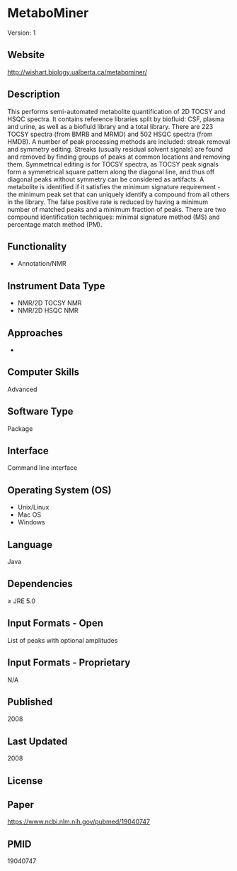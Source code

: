 # MetaboMiner
Version: 1

## Website
http://wishart.biology.ualberta.ca/metabominer/

## Description
This performs semi-automated metabolite quantification of 2D TOCSY and HSQC spectra. It contains reference libraries split by biofluid: CSF, plasma and urine, as well as a biofluid library and a total library. There are 223 TOCSY spectra (from BMRB and MRMD) and 502 HSQC spectra (from HMDB). A number of peak processing methods are included: streak removal and symmetry editing. Streaks (usually residual solvent signals) are found and removed by finding groups of peaks at common locations and removing them. Symmetrical editing is for TOCSY spectra, as TOCSY peak signals form a symmetrical square pattern along the diagonal line, and thus off diagonal peaks without symmetry can be considered as artifacts. A metabolite is identified if it satisfies the minimum signature requirement - the minimum peak set that can uniquely identify a compound from all others in the library. The false positive rate is reduced by having a minimum number of matched peaks and a minimum fraction of peaks. There are two compound identification techniques: minimal signature method (MS) and percentage match method (PM).

## Functionality
- Annotation/NMR

## Instrument Data Type
- NMR/2D TOCSY NMR
- NMR/2D HSQC NMR

## Approaches
-

## Computer Skills
Advanced

## Software Type
Package

## Interface
Command line interface

## Operating System (OS)
- Unix/Linux
- Mac OS
- Windows

## Language
Java

## Dependencies
≥ JRE 5.0

## Input Formats - Open
List of peaks with optional amplitudes

## Input Formats - Proprietary
N/A

## Published
2008

## Last Updated
2008

## License

## Paper
https://www.ncbi.nlm.nih.gov/pubmed/19040747

## PMID
19040747
